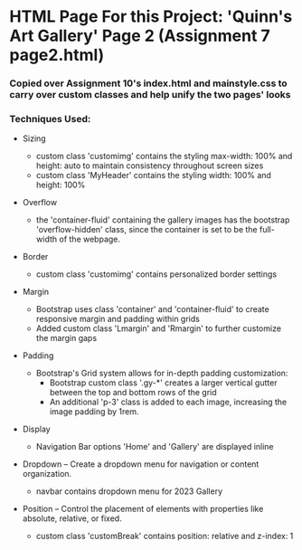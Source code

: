 # HTML Page For this Project: 'Quinn's Art Gallery' Page 2 (Assignment 7 page2.html)

### Copied over Assignment 10's index.html and mainstyle.css to carry over custom classes and help unify the two pages' looks 


### Techniques Used:
* Sizing
    - custom class 'customimg' contains the styling max-width: 100% and height: auto to maintain consistency throughout screen sizes
    - custom class 'MyHeader' contains the styling width: 100% and height: 100% 

* Overflow
    - the 'container-fluid' containing the gallery images has the bootstrap 'overflow-hidden' class, since the container is set to be the full-width of the webpage. 

* Border
    - custom class 'customimg' contains personalized border settings 

* Margin
    - Bootstrap uses class 'container' and 'container-fluid' to create responsive margin and padding within grids
    - Added custom class 'Lmargin' and 'Rmargin' to further customize the margin gaps

* Padding
    - Bootstrap's Grid system allows for in-depth padding customization:
        - Bootstrap custom class '.gy-*' creates a larger vertical gutter between the top and bottom rows of the grid
        - An additional 'p-3' class is added to each image, increasing the image padding by 1rem.

* Display
    - Navigation Bar options 'Home' and 'Gallery' are displayed inline

* Dropdown – Create a dropdown menu for navigation or content organization.
    - navbar contains dropdown menu for 2023 Gallery

* Position – Control the placement of elements with properties like absolute, relative, or fixed.
    - custom class 'customBreak' contains position: relative and z-index: 1
